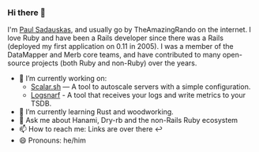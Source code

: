 ### Hi there 👋

I'm [Paul Sadauskas](https://blog.theamazingrando.com), and usually go by TheAmazingRando on the internet. I love Ruby and have been a Rails developer since there was a Rails (deployed my first application on 0.11 in 2005). I was a member of the DataMapper and Merb core teams, and have contributed to many open-source projects (both Ruby and non-Ruby) over the years.

- 🔭 I’m currently working on:
  - [Scalar.sh](https://scalar.sh) — A tool to autoscale servers with a simple configuration.
  - [Logsnarf](https://logsnarf.com) - A tool that receives your logs and write metrics to your TSDB.
- 🌱 I’m currently learning Rust and woodworking.
- 💬 Ask me about Hanami, Dry-rb and the non-Rails Ruby ecosystem
- 📫 How to reach me: Links are over there :leftwards_arrow_with_hook: 
- 😄 Pronouns: he/him
